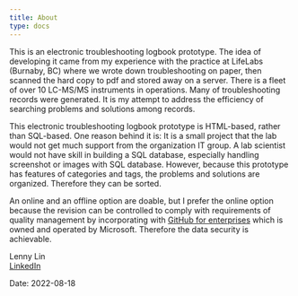 ```yaml
---
title: About
type: docs
---
```



This is an electronic troubleshooting logbook prototype.  The idea of developing it came from my experience with the practice at LifeLabs (Burnaby, BC) where we wrote down troubleshooting on paper, then scanned the hard copy to pdf and stored away on a server. There is a fleet of over 10 LC-MS/MS instruments in operations.  Many of troubleshooting records were generated. It is my attempt to address the efficiency of searching problems and solutions among records.

This electronic troubleshooting logbook prototype is HTML-based, rather than SQL-based.  One reason behind it is: It is a small project that the lab would not get much support from the organization IT group.  A lab scientist would not have skill in building a SQL database, especially handling screenshot or images with SQL database.  However, because this prototype has features of categories and tags,  the problems and solutions are organized. Therefore they can be sorted. 

An online and an offline option are doable, but I prefer the online option because the revision can be controlled to comply with requirements of quality management by incorporating with [GitHub for enterprises](https://github.com/enterprise?ef_id=a3551c9ee71d1c9b2bba7f96e74a429f:G:s&OCID=AID2202671_SEM_a3551c9ee71d1c9b2bba7f96e74a429f:G:s&msclkid=a3551c9ee71d1c9b2bba7f96e74a429f) which is owned and operated by Microsoft. Therefore the data security is achievable. 



Lenny Lin  
<i class="fa-brands fa-linkedin"></i>[LinkedIn](https://www.linkedin.com/in/lenny-lin/)

<i class='fa fa-linkedin'></i>

<i class="fa fa-linkedin-square" style="font-size:24px;color:red"></i>

Date: 2022-08-18

<link rel="stylesheet" href="https://maxcdn.bootstrapcdn.com/font-awesome/4.4.0/css/font-awesome.min.css">